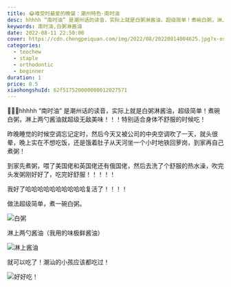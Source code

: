 ```yaml
---
title: 😂难受时最爱的晚餐：潮州特色·南时油
desc: hhhhh “南时油” 是潮州话的读音，实际上就是白粥淋酱油，超级简单！煮碗白粥，淋上两勺酱油就超级无敌美味！！！特别适合身体不舒服的时候吃！
keywords: 南时油,白粥淋酱油
date: 2022-08-11 22:50:00
cover: https://cdn.chengpeiquan.com/img/2022/08/20220814004625.jpg?x-oss-process=image/interlace,1
categories:
  - teochew
  - staple
  - orthodontic
  - beginner
duration: 1
price: 0.5
xiaohongshuId: 62f517520000000012027571
---
```


🤣🤣🤣hhhhh “南时油” 是潮州话的读音，实际上就是白粥淋酱油，超级简单！煮碗白粥，淋上两勺酱油就超级无敌美味！！！特别适合身体不舒服的时候吃！

昨晚睡觉的时候空调忘记定时，然后今天又被公司的中央空调吹了一天，就头很晕，晚上实在不想吃饭，还是饿着肚子从天河坐一个小时地铁回萝岗，到家再自己煮粥！

到家先煮粥，喂了美国佬和英国佬还有俄国佬，然后去洗了个舒服的热水澡，吹完头发粥刚好好了，吃完好舒服！！！！！

我好了哈哈哈哈哈哈哈哈哈哈复活了！！！！

做法超级简单，煮一碗白粥。

![白粥](https://cdn.chengpeiquan.com/img/2022/08/20220814004638.jpg?x-oss-process=image/interlace,1)

淋上两勺酱油（我用的味极鲜酱油）

![淋上酱油](https://cdn.chengpeiquan.com/img/2022/08/20220814004636.jpg?x-oss-process=image/interlace,1)

就可以吃了！潮汕的小孩应该都吃过！

![好好吃！](https://cdn.chengpeiquan.com/img/2022/08/20220814004637.jpg?x-oss-process=image/interlace,1)


